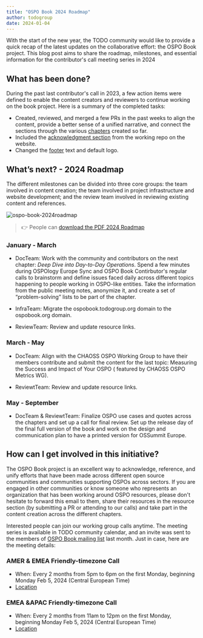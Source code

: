 ```yaml
---
title: "OSPO Book 2024 Roadmap"
author: todogroup
date: 2024-01-04
---
```


With the start of the new year, the TODO community would like to provide a quick recap of the latest updates on the collaborative effort: the OSPO Book project. 
This blog post aims to share the roadmap, milestones, and essential information for the contributor's call meeting series in 2024

## What has been done?

During the past last contributor's call in 2023, a few action items were defined to enable the content creators and reviewers to continue working on the book project. Here is a summary of the completed tasks:

* Created, reviewed, and merged a few PRs in the past weeks to align the content, provide a better sense of a unified narrative, and connect the sections through the various [chapters](https://ospobook.todogroup.org/toc/) created so far.
* Included the [acknowledgment section](https://ospobook.todogroup.org/07-chapter/) from the working repo on the website.
* Changed the [footer](https://ospobook.todogroup.org/) text and default logo.

## What’s next? - 2024 Roadmap

The different milestones can be divided into three core groups: the team involved in content creation; the team involved in project infrastructure and website development; and the review team involved in reviewing existing content and references.

![ospo-book-2024roadmap](https://github.com/todogroup/todogroup.org/assets/43671777/09c414ac-8f37-4014-9b9e-14a55164fa5a)

> 👉 People can [download the PDF 2024 Roadmap](https://github.com/todogroup/todogroup.org/files/13842669/ospo-book-2024roadmap.pdf)


### January - March

* DocTeam: Work with the community and contributors on the next chapter: *Deep Dive into Day-to-Day Operations*. Spend a few minutes during OSPOlogy Europe Sync and OSPO Book Contirbutor's regular calls to brainstorm and define issues faced daily across different topics happening to people working in OSPO-like entities. Take the information from the public meeting notes, anonymize it, and create a set of “problem-solving” lists to be part of the chapter.

* InfraTeam: Migrate the ospobook.todogroup.org domain to the ospobook.org domain.

* ReviewTeam: Review and update resource links.

### March - May

* DocTeam: Align with the CHAOSS OSPO Working Group to have their members contribute and submit the content for the last topic: Measuring the Success and Impact of Your OSPO ( featured by CHAOSS OSPO Metrics WG).

* ReviewtTeam: Review and update resource links.

### May - September

* DocTeam & ReviewtTeam: Finalize OSPO use cases and quotes across the chapters and set up a call for final review. Set up the release day of the final full version of the book and work on the design and communication plan to have a printed version for OSSummit Europe.


## How can I get involved in this initiative?

The OSPO Book project is an excellent way to acknowledge, reference, and unify efforts that have been made across different open source communities and communities supporting OSPOs across sectors. 
If you are engaged in other communities or know someone who represents an organization that has been working around OSPO resources, please don't hesitate to forward this email to them, share their 
resources in the resource section (by submitting a PR or attending to our calls) and take part in the content creation across the different chapters.

Interested people can join our working group calls anytime. The meeting series is available in TODO community calendar, and an invite was sent to the members of [OSPO Book mailing list](https://lists.todogroup.org/g/WG-ospo-book-project) last month. Just in case, here are the meeting details:

### AMER & EMEA Friendly-timezone Call

* When: Every 2 months from 5pm to 6pm on the first Monday, beginning Monday Feb 5, 2024 (Central European Time)
* [Location](https://todogroup.org/community/meetings/#calendar)

### EMEA &APAC Friendly-timezone Call

* When: Every 2 months from 11am to 12pm on the first Monday, beginning Monday Feb 5, 2024 (Central European Time)
* [Location](https://todogroup.org/community/meetings/#calendar)
